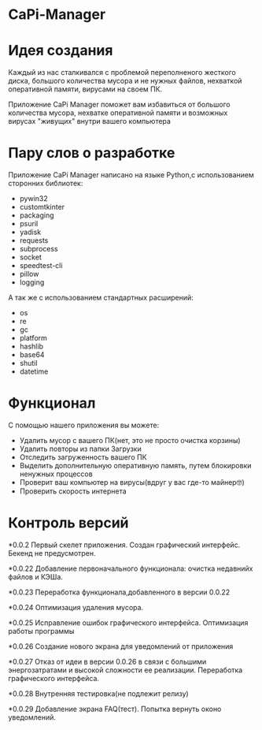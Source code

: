 # CaPi-Manager

# Идея создания

Каждый из нас сталкивался с проблемой переполненого жесткого диска, большого количества мусора и не нужных файлов, нехваткой оперативной памяти, вирусами на своем ПК.

Приложение CaPi Manager поможет вам избавиться от большого количества мусора, нехватке оперативной памяти и возможных вирусах "живущих" внутри вашего компьютера

# Пару слов о разработке

Приложение CaPi Manager написано на языке Python,с использованием сторонних библиотек:
* pywin32
* customtkinter
* packaging
* psuril
* yadisk
* requests
* subprocess
* socket
* speedtest-cli
* pillow
* logging

А так же с использованием стандартных расширений:
* os
* re
* gc
* platform
* hashlib
* base64
* shutil
* datetime

# Функционал

С помощью нашего приложения вы можете:

* Удалить мусор с вашего ПК(нет, это не просто очистка корзины)
* Удалить повторы из папки Загрузки
* Отследить загруженность вашего ПК
* Выделить дополнительную оперативную память, путем блокировки ненужных процессов
* Проверит ваш компьютер на вирусы(вдруг у вас где-то майнер🤓)
* Проверить скорость интернета

# Контроль версий

*0.0.2
Первый скелет приложения. Создан графический интерфейс. Бекенд не предусмотрен.

*0.0.22
Добавление первоначального функционала: очистка недавнийх файлов и КЭШа. 

*0.0.23
Переработка функционала,добавленного в версии 0.0.22

*0.0.24
Оптимизация удаления мусора.

*0.0.25
Исправление ошибок графического интерфейса. Оптимизация работы программы

*0.0.26
Создание нового экрана для уведомлений от приложения

*0.0.27
Отказ от идеи в версии 0.0.26 в связи с большими энергозатратами и высокой сложности ее реализации. Переработка графического интерфейса.

*0.0.28
Внутренняя тестировка(не подлежит релизу)

*0.0.29
Добавление экрана FAQ(тест). Попытка вернуть оконо уведомлений.

